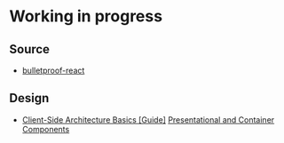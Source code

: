 # Working in progress

## Source

- <a href="https://github.com/alan2207/bulletproof-react">bulletproof-react</a>

## Design

- <a href="https://khalilstemmler.com/articles/client-side-architecture/introduction/">Client-Side Architecture Basics [Guide]</a>
  <a href="https://medium.com/@dan_abramov/smart-and-dumb-components-7ca2f9a7c7d0">Presentational and Container Components</a>
  <a href=""></a>
  <a href=""></a>
